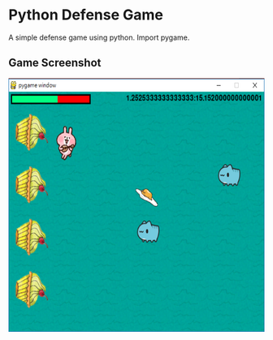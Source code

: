 # Python Defense Game 
A simple defense game using python.
Import pygame.
## Game Screenshot
<img src="https://github.com/jeannineshiu/Python-Defense-Game/blob/master/game.png" width = "600" height = "500" alt="game.png" align=center />
